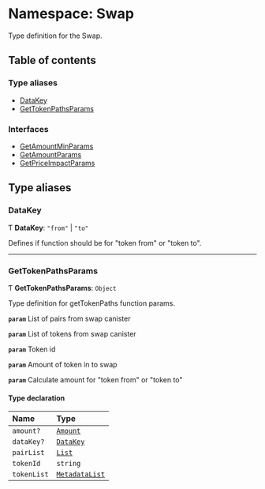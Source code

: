 # Namespace: Swap

Type definition for the Swap.

## Table of contents

### Type aliases

- [DataKey](Swap.md#datakey)
- [GetTokenPathsParams](Swap.md#gettokenpathsparams)

### Interfaces

- [GetAmountMinParams](../interfaces/Swap.GetAmountMinParams.md)
- [GetAmountParams](../interfaces/Swap.GetAmountParams.md)
- [GetPriceImpactParams](../interfaces/Swap.GetPriceImpactParams.md)

## Type aliases

### DataKey

Ƭ **DataKey**: ``"from"`` \| ``"to"``

Defines if function should be for "token from" or "token to".

___

### GetTokenPathsParams

Ƭ **GetTokenPathsParams**: `Object`

Type definition for getTokenPaths function params.

**`param`** List of pairs from swap canister

**`param`** List of tokens from swap canister

**`param`** Token id

**`param`** Amount of token in to swap

**`param`** Calculate amount for "token from" or "token to"

#### Type declaration

| Name | Type |
| :------ | :------ |
| `amount?` | [`Amount`](Types.md#amount) |
| `dataKey?` | [`DataKey`](Swap.md#datakey) |
| `pairList` | [`List`](Pair.md#list) |
| `tokenId` | `string` |
| `tokenList` | [`MetadataList`](Token.md#metadatalist) |
